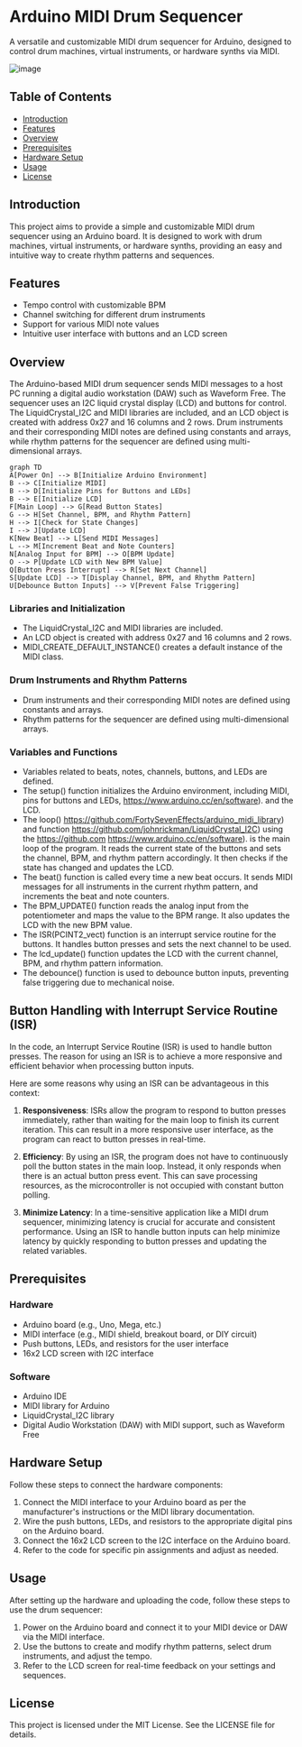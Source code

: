 
# Arduino MIDI Drum Sequencer

A versatile and customizable MIDI drum sequencer for Arduino, designed to control drum machines, virtual instruments, or hardware synths via MIDI.

![image](https://user-images.githubusercontent.com/98264095/236213322-418d5a74-1b8f-427f-88ee-cc4905032238.png)

## Table of Contents

- [Introduction](#introduction)
- [Features](#features)
- [Overview](#overview)
- [Prerequisites](#prerequisites)
- [Hardware Setup](#hardware-setup)
- [Usage](#usage)
- [License](#license)

## Introduction

This project aims to provide a simple and customizable MIDI drum sequencer using an Arduino board. It is designed to work with drum machines, virtual instruments, or hardware synths, providing an easy and intuitive way to create rhythm patterns and sequences.

## Features

- Tempo control with customizable BPM
- Channel switching for different drum instruments
- Support for various MIDI note values
- Intuitive user interface with buttons and an LCD screen

## Overview

The Arduino-based MIDI drum sequencer sends MIDI messages to a host PC running a digital audio workstation (DAW) such as Waveform Free. The sequencer uses an I2C liquid crystal display (LCD) and buttons for control. The LiquidCrystal_I2C and MIDI libraries are included, and an LCD object is created with address 0x27 and 16 columns and 2 rows. Drum instruments and their corresponding MIDI notes are defined using constants and arrays, while rhythm patterns for the sequencer are defined using multi-dimensional arrays.

```mermaid
graph TD
A[Power On] --> B[Initialize Arduino Environment]
B --> C[Initialize MIDI]
B --> D[Initialize Pins for Buttons and LEDs]
B --> E[Initialize LCD]
F[Main Loop] --> G[Read Button States]
G --> H[Set Channel, BPM, and Rhythm Pattern]
H --> I[Check for State Changes]
I --> J[Update LCD]
K[New Beat] --> L[Send MIDI Messages]
L --> M[Increment Beat and Note Counters]
N[Analog Input for BPM] --> O[BPM Update]
O --> P[Update LCD with New BPM Value]
Q[Button Press Interrupt] --> R[Set Next Channel]
S[Update LCD] --> T[Display Channel, BPM, and Rhythm Pattern]
U[Debounce Button Inputs] --> V[Prevent False Triggering]
```

### Libraries and Initialization

- The LiquidCrystal_I2C and MIDI libraries are included.
- An LCD object is created with address 0x27 and 16 columns and 2 rows.
- MIDI_CREATE_DEFAULT_INSTANCE() creates a default instance of the MIDI class.

### Drum Instruments and Rhythm Patterns

- Drum instruments and their corresponding MIDI notes are defined using constants and arrays.
- Rhythm patterns for the sequencer are defined using multi-dimensional arrays.

### Variables and Functions

- Variables related to beats, notes, channels, buttons, and LEDs are defined.
- The setup() function initializes the Arduino environment, including MIDI, pins for buttons and LEDs, https://www.arduino.cc/en/software).
and the LCD.
- The loop() https://github.com/FortySevenEffects/arduino_midi_library) and function https://github.com/johnrickman/LiquidCrystal_I2C) using the
https://github.com
https://www.arduino.cc/en/software).
is the main loop of the program. It reads the current state of the buttons and sets the channel, BPM, and rhythm pattern accordingly. It then checks if the state has changed and updates the LCD.
- The beat() function is called every time a new beat occurs. It sends MIDI messages for all instruments in the current rhythm pattern, and increments the beat and note counters.
- The BPM_UPDATE() function reads the analog input from the potentiometer and maps the value to the BPM range. It also updates the LCD with the new BPM value.
- The ISR(PCINT2_vect) function is an interrupt service routine for the buttons. It handles button presses and sets the next channel to be used.
- The lcd_update() function updates the LCD with the current channel, BPM, and rhythm pattern information.
- The debounce() function is used to debounce button inputs, preventing false triggering due to mechanical noise.

## Button Handling with Interrupt Service Routine (ISR)

In the code, an Interrupt Service Routine (ISR) is used to handle button presses. The reason for using an ISR is to achieve a more responsive and efficient behavior when processing button inputs.

Here are some reasons why using an ISR can be advantageous in this context:

1. **Responsiveness**: ISRs allow the program to respond to button presses immediately, rather than waiting for the main loop to finish its current iteration. This can result in a more responsive user interface, as the program can react to button presses in real-time.

2. **Efficiency**: By using an ISR, the program does not have to continuously poll the button states in the main loop. Instead, it only responds when there is an actual button press event. This can save processing resources, as the microcontroller is not occupied with constant button polling.

3. **Minimize Latency**: In a time-sensitive application like a MIDI drum sequencer, minimizing latency is crucial for accurate and consistent performance. Using an ISR to handle button inputs can help minimize latency by quickly responding to button presses and updating the related variables.


## Prerequisites

### Hardware

- Arduino board (e.g., Uno, Mega, etc.)
- MIDI interface (e.g., MIDI shield, breakout board, or DIY circuit)
- Push buttons, LEDs, and resistors for the user interface
- 16x2 LCD screen with I2C interface

### Software

- Arduino IDE
- MIDI library for Arduino
- LiquidCrystal_I2C library
- Digital Audio Workstation (DAW) with MIDI support, such as Waveform Free

## Hardware Setup

Follow these steps to connect the hardware components:

1. Connect the MIDI interface to your Arduino board as per the manufacturer's instructions or the MIDI library documentation.
2. Wire the push buttons, LEDs, and resistors to the appropriate digital pins on the Arduino board.
3. Connect the 16x2 LCD screen to the I2C interface on the Arduino board.
4. Refer to the code for specific pin assignments and adjust as needed.

## Usage

After setting up the hardware and uploading the code, follow these steps to use the drum sequencer:

1. Power on the Arduino board and connect it to your MIDI device or DAW via the MIDI interface.
2. Use the buttons to create and modify rhythm patterns, select drum instruments, and adjust the tempo.
3. Refer to the LCD screen for real-time feedback on your settings and sequences.

## License

This project is licensed under the MIT License. See the LICENSE file for details.
